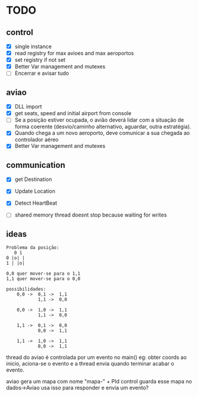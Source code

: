 # TODO
## control

- [x] single instance
- [x] read registry for max avioes and max aeroportos
- [x] set registry if not set
- [x] Better Var management and mutexes
- [ ] Encerrar e avisar tudo

## aviao

- [x] DLL import
- [x] get seats, speed and initial airport from console
- [ ] Se a posição estiver ocupada, o avião deverá lidar com a situação de forma coerente (desvio/caminho alternativo, aguardar, outra estratégia).
- [x] Quando chega a um novo aeroporto, deve comunicar a sua chegada ao controlador aéreo
- [x] Better Var management and mutexes

## communication
- [x] get Destination
- [x] Update Location
- [x] Detect HeartBeat
- [ ] shared memory thread doesnt stop because waiting for writes


## ideas
```
Problema da posição:
   0 1
0 |o| |
1 | |o| 

0,0 quer mover-se para o 1,1
1,1 quer mover-se para o 0,0

possibilidades:
	0,0 ->	0,1 ->  1,1
			1,1 ->	0,0

	0,0 ->	1,0 ->  1,1
			1,1 ->	0,0

	1,1 ->	0,1 ->  0,0
			0,0 ->	1,1

	1,1 ->	1,0 ->  1,1
			0,0 ->	1,1
```


thread do aviao é controlada por um evento no main()
eg: obter coords ao inicio, aciona-se o evento e a thread envia quando terminar acabar o evento.

aviao gera um mapa com nome "mapa-" + PId
control guarda esse mapa no dados->Aviao
usa isso para responder e envia um evento?
